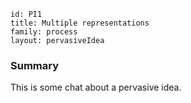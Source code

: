 ````
id: PI1
title: Multiple representations
family: process
layout: pervasiveIdea
````

### Summary

This is some chat about a pervasive idea.